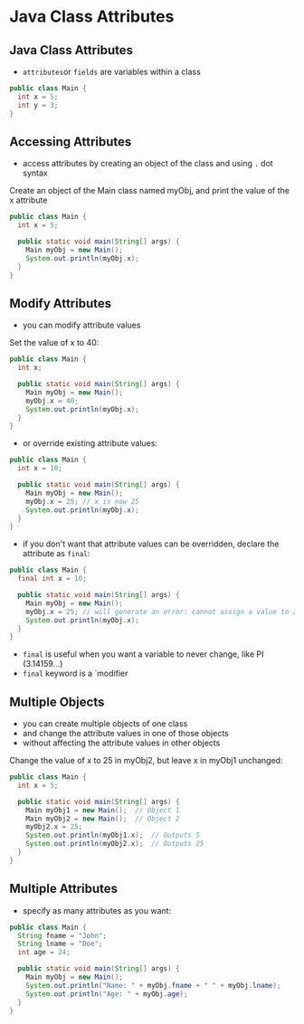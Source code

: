 # Java Class Attributes

## Java Class Attributes

- `attributes`or `fields` are variables within a class

```java
public class Main {
  int x = 5;
  int y = 3;
}
```

## Accessing Attributes

- access attributes by creating an object of the class and using `.` dot syntax

Create an object of the Main class named myObj, and print the value of the x attribute

```java
public class Main {
  int x = 5;

  public static void main(String[] args) {
    Main myObj = new Main();
    System.out.println(myObj.x);
  }
}
```

## Modify Attributes

- you can modify attribute values

Set the value of x to 40:
```java
public class Main {
  int x;

  public static void main(String[] args) {
    Main myObj = new Main();
    myObj.x = 40;
    System.out.println(myObj.x);
  }
}
```

- or override existing attribute values:

```java
public class Main {
  int x = 10;

  public static void main(String[] args) {
    Main myObj = new Main();
    myObj.x = 25; // x is now 25
    System.out.println(myObj.x);
  }
}
```

- if you don't want that attribute values can be overridden, declare the attribute as `final`:

```java
public class Main {
  final int x = 10;

  public static void main(String[] args) {
    Main myObj = new Main();
    myObj.x = 25; // will generate an error: cannot assign a value to a final variable
    System.out.println(myObj.x);
  }
}
```

- `final` is useful when you want a variable to never change, like PI (3.14159...)
- `final` keyword is a `modifier

## Multiple Objects

- you can create multiple objects of one class
- and change the attribute values in one of those objects
- without affecting the attribute values in other objects

Change the value of x to 25 in myObj2, but leave x in myObj1 unchanged:
```java
public class Main {
  int x = 5;

  public static void main(String[] args) {
    Main myObj1 = new Main();  // Object 1
    Main myObj2 = new Main();  // Object 2
    myObj2.x = 25;
    System.out.println(myObj1.x);  // Outputs 5
    System.out.println(myObj2.x);  // Outputs 25
  }
}
```

## Multiple Attributes

- specify as many attributes as you want:
```java
public class Main {
  String fname = "John";
  String lname = "Doe";
  int age = 24;

  public static void main(String[] args) {
    Main myObj = new Main();
    System.out.println("Name: " + myObj.fname + " " + myObj.lname);
    System.out.println("Age: " + myObj.age);
  }
}
```